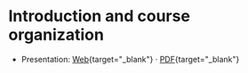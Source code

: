 # Introduction and course organization

- Presentation:
  [Web](https://web-classroom.github.io/heig-vd-web-course/01-introduction-and-course-organization/){target="\_blank"}
  ·
  [PDF](https://web-classroom.github.io/heig-vd-web-course/01-introduction-and-course-organization/01-introduction-and-course-organization-presentation.pdf){target="\_blank"}
